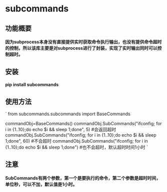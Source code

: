# subcommands

## 功能概要

#### 因为subprocess本身没有直接提供实时获取命令执行输出，也没有提供命令超时的控制，所以该库主要是对subprocess进行了封装，实现了实时输出同时可以控制超时。

## 安装

#### pip install subcommands

## 使用方法
` from subcommands.subcommands import BaseCommands

commandObj=BaseCommands()
commandObj.SubCommands("ifconfig; for i in {1..10};do echo $i && sleep 1;done", 5)  #会返回超时
commandObj.SubCommands("ifconfig; for i in {1..10};do echo $i && sleep 1;done", 60) #不会超时
commandObj.SubCommands("ifconfig; for i in {1..10};do echo $i && sleep 1;done") #也不会超时，默认超时时间1小时 `
## 注意
#### SubCommands有两个参数，第一个是要执行的命令，第二个参数是超时时间，单位秒，可以不加，默认值是1小时。
